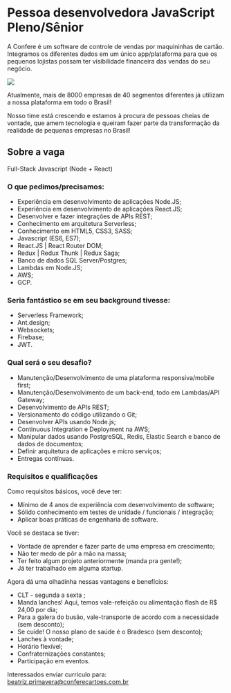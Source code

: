 # Pessoa desenvolvedora JavaScript Pleno/Sênior

A Confere é um software de controle de vendas por maquininhas de cartão. Integramos os diferentes dados em um único app/plataforma para que os pequenos lojistas possam ter visibilidade financeira das vendas do seu negócio.

![](https://cdn2.hubspot.net/hub/3222583/hubfs/confere-home(1).gif?width=1100&name=confere-home(1).gif)

Atualmente, mais de 8000 empresas de 40 segmentos diferentes já utilizam a nossa plataforma em todo o Brasil!

Nosso time está crescendo e estamos à procura de pessoas cheias de vontade, que amem tecnologia e queiram fazer parte da transformação da realidade de pequenas empresas no Brasil!

## Sobre a vaga

Full-Stack Javascript (Node + React)

### O que pedimos/precisamos:
- Experiência em desenvolvimento de aplicações Node.JS;
- Experiência em desenvolvimento de aplicações React.JS;
- Desenvolver e fazer integrações de APIs REST;
- Conhecimento em arquitetura Serverless;
- Conhecimento em HTML5, CSS3, SASS;
- Javascript (ES6, ES7);
- React.JS | React Router DOM;
- Redux | Redux Thunk | Redux Saga;
- Banco de dados SQL Server/Postgres;
- Lambdas em Node.JS;
- AWS;
- GCP.

### Seria fantástico se em seu background tivesse:
- Serverless Framework;
- Ant.design;
- Websockets;
- Firebase;
- JWT.

### Qual será o seu desafio?
- Manutenção/Desenvolvimento de uma plataforma responsiva/mobile first;
- Manutenção/Desenvolvimento de um back-end, todo em Lambdas/API Gateway;
- Desenvolvimento de APIs REST;
- Versionamento do código utilizando o Git;
- Desenvolver APIs usando Node.js;
- Continuous Integration e Deployment na AWS;
- Manipular dados usando PostgreSQL, Redis, Elastic Search e banco de dados de documentos;
- Definir arquitetura de aplicações e micro serviços;
- Entregas contínuas.

### Requisitos e qualificações

Como requisitos básicos, você deve ter:
- Mínimo de 4 anos de experiência com desenvolvimento de software;
- Sólido conhecimento em testes de unidade / funcionais / integração;
- Aplicar boas práticas de engenharia de software.

Você se destaca se tiver:
- Vontade de aprender e fazer parte de uma empresa em crescimento;
- Não ter medo de pôr a mão na massa;
- Ter feito algum projeto anteriormente (manda pra gente!);
- Já ter trabalhado em alguma startup.

Agora dá uma olhadinha nessas vantagens e benefícios:
- CLT - segunda a sexta ;
- Manda lanches! Aqui, temos vale-refeição ou alimentação flash de R$ 24,00 por dia;
- Para a galera do busão, vale-transporte de acordo com a necessidade (sem desconto);
- Se cuide! O nosso plano de saúde é o Bradesco (sem desconto);
- Lanches à vontade;
- Horário flexível;
- Confraternizações constantes;
- Participação em eventos.

Interessados enviar currículo para: beatriz.primavera@conferecartoes.com.br
